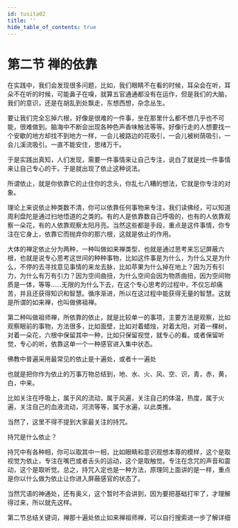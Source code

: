 ```yaml
---
id: tusita02
title: ''
hide_table_of_contents: true
---
```


# 第二节 禅的依靠

在实践中，我们会发现很多问题，比如，我们眼睛不在看的时候，耳朵会在听，耳朵不在听的时候，可能鼻子在嗅，就算五官通通都没有在运作，但是我们的大脑，我们的意识，还是在胡乱到处飘走，东想西想，杂念丛生。

要让我们完全忘掉六根，好像是很难的一件事，坐在那里什么都不想几乎也不可能，很难做到。脑海中不断会出现各种色声香味触法等等。好像行走的人想要找一个安歇的地方却找不到地方一样，一会儿被路边的花吸引，一会儿被树荫吸引，一会儿溪流吸引。一直不能安住，思绪万千。

于是实践出真知，人们发现，需要一件事情来让自己专注，说白了就是找一件事情来让自己专心的干。于是就出现了依止这种说法。

所谓依止，就是你依靠它的止住你的念头，你乱七八糟的想法，它就是你专注的对象。

理论上来说依止种类数不清，你可以依靠任何事物来专注，我们读佛经，可以知道周利盘陀是通过扫地悟道的之类的。有的人是依靠数自己呼吸的，也有的人依靠观察一朵花，有的人依靠观察太阳月亮。当然这些都是手段，重点是这件事情，你专注在它身上，依靠它而抛弃你的那六根，这就是依止的作用。

大体的禅定依止分为两种，一种叫做如来禅类型，也就是通过思考来忘记屏蔽六根，也就是说专心思考这世间的种种事物，比如这件事是为什么，为什么又是为什么，不停的去寻找意见事情的来龙去脉，比如苹果为什么掉在地上？因为万有引力，为什么有万有引力？因为空间曲扭，为什么空间会因为物质曲扭，因为空间物质是一体，等等……无限的为什么下去，在这个专心思考的过程中，不仅忘却痛苦，并且还获得知识和智慧。循序渐进，所以在这过程中能获得无量的智慧。这就是所谓的如来禅，也叫做佛祖禅。

第二种叫做祖师禅，所依靠的依止，就是比较单一的事项，主要方法是观察，比如观察眼前的事物，方法很多，比如面壁，比如对着蜡烛，对着太阳，对着一棵树，对着一朵花，六根中保留其中一种，比如只保留视觉，就专心的看。或者保留听觉，专心的听，依靠这单一个一种感官进入集中状态。

佛教中普遍采用最常见的依止是十遍处，或者十一遍处

也就是把你作为依止的万事万物总结到，地、水、火、风、空、识，青，赤，黄，白，中来。

比如关注在呼吸上，属于风的流动，属于风遍，关注自己的体温，热度，属于火遍，关注自己的血液流动，河流等等，属于水遍，以此类推。

当然了，这里不得不提到大家最关注的持咒。

持咒是什么依止？

持咒中有各种相，你可以取其中一相，比如眼睛和意识观想本尊的模样，这个是取视觉为依止，专注在嘴巴或者舌头的运动，这个是取触觉。专注在念咒的声音和震动，这个是取听觉。总之，持咒入定也是一种方法，原理同上面讲的是一样，重点是你以什么做为依止让你进入屏蔽感官的状态了。

当然咒语的神通处，还有奥义，这个暂时不会讲到，因为要把基础打牢了，才理解得过来，所以就先这样。

第二节总结关键词，禅那十遍处依止如来禅祖师禅，可以自行搜索进一步了解详细
